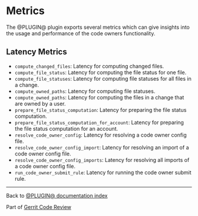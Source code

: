 # Metrics

The @PLUGIN@ plugin exports several metrics which can give insights into the
usage and performance of the code owners functionality.

## <a id="latencyMetrics"> Latency Metrics

* `compute_changed_files`:
  Latency for computing changed files.
* `compute_file_status`:
  Latency for computing the file status for one file.
* `compute_file_statuses`:
  Latency for computing file statuses for all files in a change.
* `compute_owned_paths`:
  Latency for computing file statuses.
* `compute_owned_paths`:
  Latency for computing the files in a change that are owned by a user.
* `prepare_file_status_computation`:
  Latency for preparing the file status computation.
* `prepare_file_status_computation_for_account`:
  Latency for preparing the file status computation for an account.
* `resolve_code_owner_config`:
  Latency for resolving a code owner config file.
* `resolve_code_owner_config_import`:
  Latency for resolving an import of a code owner config file.
* `resolve_code_owner_config_imports`:
  Latency for resolving all imports of a code owner config file.
* `run_code_owner_submit_rule`:
  Latency for running the code owner submit rule.

---

Back to [@PLUGIN@ documentation index](index.html)

Part of [Gerrit Code Review](../../../Documentation/index.html)
